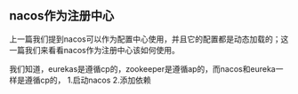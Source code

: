 ## nacos作为注册中心
上一篇我们提到nacos可以作为配置中心使用，并且它的配置都是动态加载的；这一篇我们来看看nacos作为注册中心该如何使用。

我们知道，eurekas是遵循cp的，zookeeper是遵循ap的，而nacos和eureka一样是遵循cp的，
1.启动nacos
2.添加依赖
